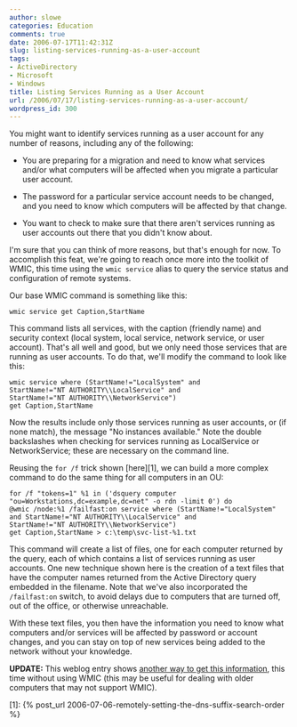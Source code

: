 ```yaml
---
author: slowe
categories: Education
comments: true
date: 2006-07-17T11:42:31Z
slug: listing-services-running-as-a-user-account
tags:
- ActiveDirectory
- Microsoft
- Windows
title: Listing Services Running as a User Account
url: /2006/07/17/listing-services-running-as-a-user-account/
wordpress_id: 300
---
```


You might want to identify services running as a user account for any number of reasons, including any of the following:

* You are preparing for a migration and need to know what services and/or what computers will be affected when you migrate a particular user account.

* The password for a particular service account needs to be changed, and you need to know which computers will be affected by that change.

* You want to check to make sure that there aren't services running as user accounts out there that you didn't know about.

I'm sure that you can think of more reasons, but that's enough for now. To accomplish this feat, we're going to reach once more into the toolkit of WMIC, this time using the `wmic service` alias to query the service status and configuration of remote systems.

Our base WMIC command is something like this:

    wmic service get Caption,StartName

This command lists all services, with the caption (friendly name) and security context (local system, local service, network service, or user account). That's all well and good, but we only need those services that are running as user accounts. To do that, we'll modify the command to look like this:

    wmic service where (StartName!="LocalSystem" and 
    StartName!="NT AUTHORITY\\LocalService" and 
    StartName!="NT AUTHORITY\\NetworkService") 
    get Caption,StartName

Now the results include only those services running as user accounts, or (if none match), the message "No instances available." Note the double backslashes when checking for services running as LocalService or NetworkService; these are necessary on the command line.

Reusing the `for /f` trick shown [here][1], we can build a more complex command to do the same thing for all computers in an OU:

    for /f "tokens=1" %1 in ('dsquery computer 
    "ou=Workstations,dc=example,dc=net" -o rdn -limit 0') do 
    @wmic /node:%1 /failfast:on service where (StartName!="LocalSystem" 
    and StartName!="NT AUTHORITY\\LocalService" and 
    StartName!="NT AUTHORITY\\NetworkService") 
    get Caption,StartName > c:\temp\svc-list-%1.txt

This command will create a list of files, one for each computer returned by the query, each of which contains a list of services running as user accounts. One new technique shown here is the creation of a text files that have the computer names returned from the Active Directory query embedded in the filename. Note that we've also incorporated the `/failfast:on` switch, to avoid delays due to computers that are turned off, out of the office, or otherwise unreachable.

With these text files, you then have the information you need to know what computers and/or services will be affected by password or account changes, and you can stay on top of new services being added to the network without your knowledge.

**UPDATE:** This weblog entry shows [another way to get this information](http://guy.netguru.co.il/archives/19-Querying-services-and-the-account-they-run-under.html), this time without using WMIC (this may be useful for dealing with older computers that may not support WMIC).

[1]: {% post_url 2006-07-06-remotely-setting-the-dns-suffix-search-order %}
